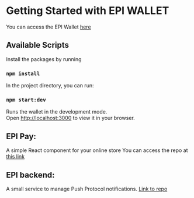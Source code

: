 # Getting Started with EPI WALLET

You can access the EPI Wallet [here](http://wallet.consolelabs.in) 

## Available Scripts

Install the packages by running 

### `npm install`

In the project directory, you can run:

### `npm start:dev`

Runs the wallet in the development mode.\
Open [http://localhost:3000](http://localhost:3000) to view it in your browser.


## EPI Pay:
A simple React component for your online store
You can access the repo at [this link](https://github.com/pranav-singhal/epi-pay)


## EPI backend:
A small service to manage Push Protocol notifications. [Link to repo](https://github.com/pranav-singhal/epi-backend)
